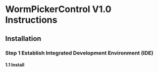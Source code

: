 # WormPickerControl V1.0 Instructions

## Installation

### Step 1 Establish Integrated Development Environment (IDE)
#### 1.1 Install 

